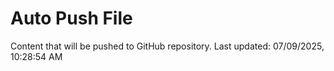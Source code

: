 # Auto Push File

Content that will be pushed to GitHub repository.
Last updated: 07/09/2025, 10:28:54 AM